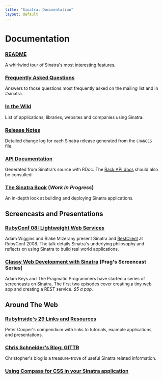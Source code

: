 ```yaml
---
title: "Sinatra: Documentation"
layout: default
---
```


Documentation
=============

### [README](intro.html)

A whirlwind tour of Sinatra's most interesting features.

### [Frequently Asked Questions](faq.html)

Answers to those questions most frequently asked on the mailing list and
in #sinatra.

### [In the Wild](/wild.html)

List of applications, libraries, websites and companies using Sinatra.

### [Release Notes](changes.html)

Detailed change log for each Sinatra release generated from the `CHANGES`
file.

### [API Documentation](/api/index.html)

Generated from Sinatra's source with RDoc. The
[Rack API docs](http://rack.rubyforge.org/doc/) should also be consulted.

### [The Sinatra Book](book.html) (_Work In Progress_)

An in-depth look at building and deploying Sinatra applications.


<!--

### [Routes](book.html#routes) and [Filters](book.html#filters)

Using `get`, `put`, `post`, `delete` to define routes and `before`
to inspect/modify the request before routing is performed.

### [Helpers](book.html#helpers) and [Views](book.html#views)

Extracting commonly used logic into helper methods and managing
view code in external templates.

### [Configuration](book.html#configuration)

Using `configure` blocks, settings options, and using Rack
middleware.

### [Error Handling](book.html#error_handling)

How to create custom error pages or perform actions when certain
exceptions occur within your application.

### [Deployment](book.html#deployment)

How to deploy under Thin, Passenger, etc. using a Rackup file.

-->

Screencasts and Presentations
-----------------------------

### [RubyConf 08: Lightweight Web Services](http://rubyconf2008.confreaks.com/lightweight-web-services.html)

Adam Wiggins and Blake Mizerany present Sinatra and
[RestClient](http://github.com/adamwiggins/rest-client/tree/master)
at RubyConf 2008. The talk details Sinatra's underlying philosophy and
reflects on using Sinatra to build real world applications.

### [Classy Web Development with Sinatra](http://www.pragprog.com/screencasts/v-aksinatra/classy-web-development-with-sinatra) (Prag's Screencast Series)

Adam Keys and The Pragmatic Programmers have started a series of screencasts
on Sinatra. The first two episodes cover creating a tiny web app and creating
a REST service. <em>$5 a pop.</em>

Around The Web
--------------

### [RubyInside's 29 Links and Resources](http://www.rubyinside.com/sinatra-29-links-and-resources-for-a-quicker-easier-way-to-build-webapps-1371.html)

Peter Cooper's compendium with links to tutorials, example
applications, and presentations.

### [Chris Schneider's Blog: GITTR](http://www.gittr.com/)

Christopher's blog is a treasure-trove of useful Sinatra related
information.

### [Using Compass for CSS in your Sinatra application](http://log.openmonkey.com/post/73462983/using-compass-for-css-in-your-sinatra-application)
